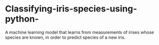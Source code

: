# Classifying-iris-species-using-python-
A machine learning model that learns from measurements of irises whose species are known, in order to predict species of a new iris.
